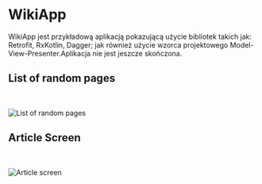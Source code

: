 # WikiApp
WikiApp jest przykładową aplikacją pokazującą użycie bibliotek takich jak: Retrofit, RxKotlin, Dagger; jak również użycie wzorca projektowego Model-View-Presenter.Aplikacja nie jest jeszcze skończona.

## List of random pages
<br/>

![List of random pages](https://i.imgur.com/LjwSMQ4.png)

## Article Screen
<br/>

![Article screen](https://i.imgur.com/4rNfOcp.png)
